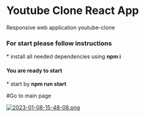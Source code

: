 # Youtube Clone React App
Responsive web application  youtube-clone
</br>
<h3>For start please follow instructions </h3>
* install all needed dependencies using <b> npm i </b> <br/>
<h4>You are ready to start</h4>
* start by <b>npm run start</b> 
</br>

#Go to main page

[![2023-01-08-15-48-08.png](https://i.postimg.cc/3NRh6mvp/2023-01-08-15-48-08.png)](https://postimg.cc/N9WZ2ybf)







